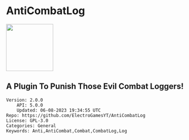 # AntiCombatLog
<img src="https://raw.githubusercontent.com/ElectroGamesYT/AntiCombatLog/786e13b81fc034e404efe532d76dee03e39a6b70/icon.png" width="128" height="128" />

## A Plugin To Punish Those Evil Combat Loggers!
```properties
Version: 2.0.0
    API: 5.0.0
    Updated: 06-08-2023 19:34:55 UTC
Repo: https://github.com/ElectroGamesYT/AntiCombatLog
License: GPL-3.0
Categories: General
Keywords: Anti,AntiCombat,Combat,CombatLog,Log
```
